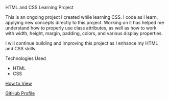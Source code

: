  HTML and CSS Learning Project

This is an ongoing project I created while learning CSS. I code as I learn, applying new concepts directly to this project. Working on it has helped me understand how to properly use class attributes, as well as how to work with width, height, margin, padding, colors, and various display properties.  

I will continue building and improving this project as I enhance my HTML and CSS skills.

Technologies Used
- HTML
- CSS

[How to View](https://ryansuda-code.github.io/sample-luxury-bag-website-new/)

[GitHub Profile](https://github.com/RyanSuda-Code)
